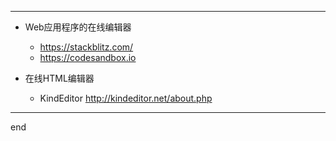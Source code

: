 
---

- Web应用程序的在线编辑器
  - https://stackblitz.com/
  - https://codesandbox.io

- 在线HTML编辑器
  - KindEditor http://kindeditor.net/about.php


---

end